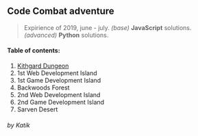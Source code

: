 ## Code Combat adventure

> Expirience of 2019, june - july.
> _(base)_ __JavaScript__ solutions.
> _(advanced)_ __Python__ solutions.


#### Table of contents:
1. [Kithgard Dungeon](1_Kithgard_Dungeon/)
2. 1st Web Development Island
3. 1st Game Development Island
4. Backwoods Forest
5. 2nd Web Development Island
6. 2nd Game Development Island
7. Sarven Desert

###### by _Katik_
